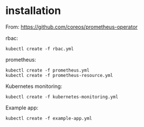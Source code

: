 # installation

From: https://github.com/coreos/prometheus-operator

rbac:
```
kubectl create -f rbac.yml
```

prometheus:
```
kubectl create -f prometheus.yml
kubectl create -f prometheus-resource.yml
```

Kubernetes monitoring:
```
kubectl create -f kubernetes-monitoring.yml
```

Example app:
```
kubectl create -f example-app.yml
```
